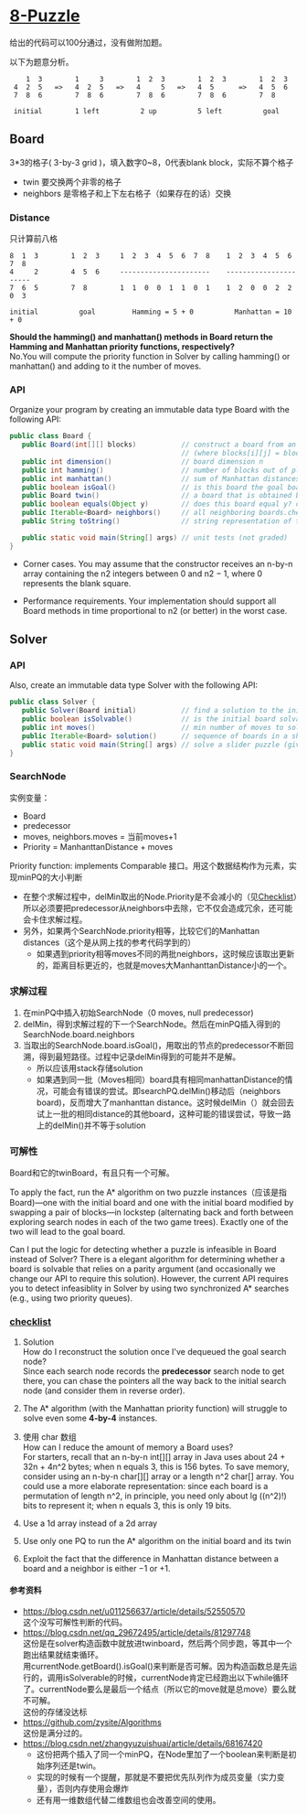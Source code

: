 # [8-Puzzle](http://coursera.cs.princeton.edu/algs4/assignments/8puzzle.html)  

给出的代码可以100分通过，没有做附加题。

以下为题意分析。

```
    1  3        1     3        1  2  3        1  2  3        1  2  3    
 4  2  5   =>   4  2  5   =>   4     5   =>   4  5      =>   4  5  6    
 7  8  6        7  8  6        7  8  6        7  8  6        7  8     
 
 initial        1 left          2 up          5 left          goal 
 ```
 
## Board

3*3的格子( 3-by-3 grid )，填入数字0~8，0代表blank block，实际不算个格子  
* twin 要交换两个非零的格子  
* neighbors 是零格子和上下左右格子（如果存在的话）交换 
 
 ### Distance
 
 只计算前八格
 
 ```
 8  1  3        1  2  3     1  2  3  4  5  6  7  8    1  2  3  4  5  6  7  8  
 4     2        4  5  6     ----------------------    ----------------------    
 7  6  5        7  8        1  1  0  0  1  1  0  1    1  2  0  0  2  2  0  3    

 initial          goal         Hamming = 5 + 0          Manhattan = 10 + 0  
 ```
 
 **Should the hamming() and manhattan() methods in Board return the Hamming and Manhattan priority functions, respectively?**   
 No.You will compute the priority function in Solver by calling hamming() or manhattan() and adding to it the number of moves. 
 
 ### API
 
 Organize your program by creating an immutable data type Board with the following API:
 
 ```java
 public class Board {
    public Board(int[][] blocks)           // construct a board from an n-by-n array of blocks
                                           // (where blocks[i][j] = block in row i, column j)
    public int dimension()                 // board dimension n
    public int hamming()                   // number of blocks out of place
    public int manhattan()                 // sum of Manhattan distances between blocks and goal
    public boolean isGoal()                // is this board the goal board?
    public Board twin()                    // a board that is obtained by exchanging any pair of blocks
    public boolean equals(Object y)        // does this board equal y? checklist上有参考
    public Iterable<Board> neighbors()     // all neighboring boards.checklist上说用Stack or Queue
    public String toString()               // string representation of this board (in the output format specified below) checklist上有参考

    public static void main(String[] args) // unit tests (not graded)
}
```

* Corner cases.  You may assume that the constructor receives an n-by-n array containing the n2 integers between 0 and n2 − 1, where 0 represents the blank square.

 * Performance requirements.  Your implementation should support all Board methods in time proportional to n2 (or better) in the worst case.  

 
 ## Solver
 
 ### API
 
 Also, create an immutable data type Solver with the following API:
 
 ```java
 public class Solver {
    public Solver(Board initial)           // find a solution to the initial board (using the A* algorithm)
    public boolean isSolvable()            // is the initial board solvable?
    public int moves()                     // min number of moves to solve initial board; -1 if unsolvable
    public Iterable<Board> solution()      // sequence of boards in a shortest solution; null if unsolvable
    public static void main(String[] args) // solve a slider puzzle (given below)
}
```
 
 ### SearchNode
 
 实例变量：  
 * Board  
 * predecessor
 * moves, neighbors.moves = 当前moves+1
 * Priority = ManhanttanDistance + moves
 
 Priority function: implements Comparable 接口。用这个数据结构作为元素，实现minPQ的大小判断 
 * 在整个求解过程中，delMin取出的Node.Priority是不会减小的（见[Checklist](http://coursera.cs.princeton.edu/algs4/checklists/8puzzle.html)）所以必须要把predecessor从neighbors中去除，它不仅会造成冗余，还可能会卡住求解过程。
 * 另外，如果两个SearchNode.priority相等，比较它们的Manhattan distances（这个是从网上找的参考代码学到的）
    * 如果遇到priority相等moves不同的两批neighbors，这时候应该取出更新的，距离目标更近的，也就是moves大ManhanttanDistance小的一个。  
 
 
### 求解过程
 
 1. 在minPQ中插入初始SearchNode（0 moves, null predecessor)  
 2. delMin，得到求解过程的下一个SearchNode。然后在minPQ插入得到的SearchNode.board.neighbors  
 3. 当取出的SearchNode.board.isGoal()，用取出的节点的predecessor不断回溯，得到最短路径。过程中记录delMin得到的可能并不是解。  
    * 所以应该用stack存储solution  
    *  如果遇到同一批（Moves相同）board具有相同manhattanDistance的情况，可能会有错误的尝试。即searchPQ.delMin()移动后（neighbors board)，反而增大了manhanttan distance。这时候delMin（）就会回去试上一批的相同distance的其他board，这种可能的错误尝试，导致一路上的delMin()并不等于solution
 

### 可解性
 
 Board和它的twinBoard，有且只有一个可解。
 
 To apply the fact, run the A* algorithm on two puzzle instances（应该是指Board)—one with the initial board and one with the initial board modified by swapping a pair of blocks—in lockstep (alternating back and forth between exploring search nodes in each of the two game trees). Exactly one of the two will lead to the goal board.  

Can I put the logic for detecting whether a puzzle is infeasible in Board instead of Solver? There is a elegant algorithm for determining whether a board is solvable that relies on a parity argument (and occasionally we change our API to require this solution). However, the current API requires you to detect infeasiblity in Solver by using two synchronized A* searches (e.g., using two priority queues).  

 ### [checklist](http://coursera.cs.princeton.edu/algs4/checklists/8puzzle.html)
 
 1. Solution  
 How do I reconstruct the solution once I've dequeued the goal search node?   
 Since each search node records the **predecessor** search node to get there, you can chase the pointers all the way back to the initial search node (and consider them in reverse order).
 
 2. The A* algorithm (with the Manhattan priority function) will struggle to solve even some **4-by-4** instances.  
 3. 使用 char 数组  
 How can I reduce the amount of memory a Board uses?  
 For starters, recall that an n-by-n int[][] array in Java uses about 24 + 32n + 4n^2 bytes; when n equals 3, this is 156 bytes. To save memory, consider using an n-by-n char[][] array or a length n^2 char[] array. You could use a more elaborate representation: since each board is a permutation of length n^2, in principle, you need only about lg ((n^2)!) bits to represent it; when n equals 3, this is only 19 bits.
 
 4. Use a 1d array instead of a 2d array   
 5. Use only one PQ to run the A* algorithm on the initial board and its twin  
 6. Exploit the fact that the difference in Manhattan distance between a board and a neighbor is either −1 or +1.
 
 #### 参考资料
 
 * https://blog.csdn.net/u011256637/article/details/52550570   
 这个没写可解性判断的代码。  
 * https://blog.csdn.net/qq_29672495/article/details/81297748  
这份是在solver构造函数中就放进twinboard，然后两个同步跑，等其中一个跑出结果就结束循环。  
用currentNode.getBoard().isGoal()来判断是否可解。因为构造函数总是先运行的，调用isSolverable的时候，currentNode肯定已经跑出以下while循环了。currentNode要么是最后一个结点（所以它的move就是总move）要么就不可解。  
这份的存储没达标  
* https://github.com/zysite/Algorithms  
这份是满分过的。  
* https://blog.csdn.net/zhangyuzuishuai/article/details/68167420  
    * 这份把两个插入了同一个minPQ，在Node里加了一个boolean来判断是初始序列还是twin。
    * 实现的时候有一个提醒，那就是不要把优先队列作为成员变量（实力变量），否则内存使用会爆炸  
    * 还有用一维数组代替二维数组也会改善空间的使用。
 
